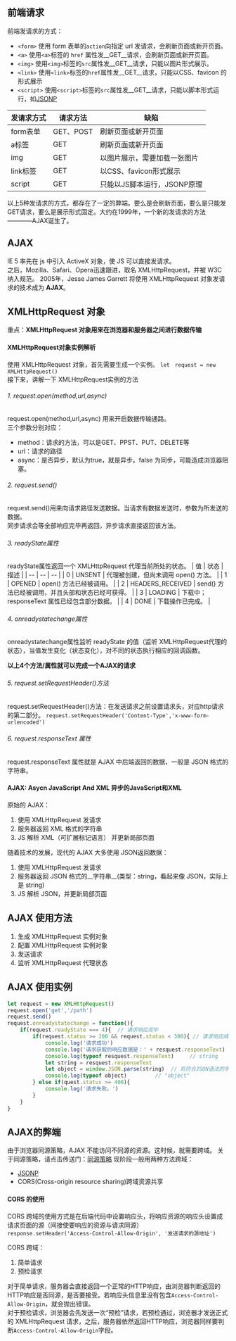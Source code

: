 ## 前端请求
前端发请求的方式：
- `<form>` 使用 form 表单的`action`向指定 url 发请求，会刷新页面或新开页面。
- `<a>` 使用`<a>`标签的 `href` 属性发__GET__请求，会刷新页面或新开页面。
- `<img>` 使用`<img>`标签的`src`属性发__GET__请求，只能以图片形式展示。
- `<link>` 使用`<link>`标签的`href`属性发__GET__请求，只能以CSS、favicon 的形式展示
- `<script>` 使用`<script>`标签的`src`属性发__GET__请求，只能以脚本形式运行，如[JSONP](https://github.com/windyKite/notes/blob/master/JavaScript/JSONP.md)  

| 发请求方式 | 请求方法 | 缺陷 |
|-- | -- | -- |
| form表单  | GET、POST | 刷新页面或新开页面 |
| a标签 | GET | 刷新页面或新开页面 |
| img | GET | 以图片展示，需要加载一张图片 |
| link标签 | GET | 以CSS、favicon形式展示 |
| script | GET | 只能以JS脚本运行，JSONP原理 |

以上5种发请求的方式，都存在了一定的弊端。要么是会刷新页面，要么是只能发 GET请求，要么是展示形式固定。大约在1999年，一个新的发请求的方法————AJAX诞生了。

## AJAX
IE 5 率先在 js 中引入 ActiveX 对象，使 JS 可以直接发请求。  
之后，Mozilla、Safari、Opera迅速跟进，取名 XMLHttpRequest，并被 W3C 纳入规范。
2005年，Jesse James Garrett 将使用 XMLHttpRequest 对象发请求的技术成为 __AJAX__。

## XMLHttpRequest 对象
重点：__XMLHttpRequest 对象用来在浏览器和服务器之间进行数据传输__
#### XMLHttpRequest对象实例解析
使用 XMLHttpRequest 对象，首先需要生成一个实例。
`let　request = new XMLHttpRequest()`  
接下来，讲解一下 XMLHttpRequest实例的方法
###### 1. request.open(method,url,async)
request.open(method,url,async) 用来开启数据传输通路。  
三个参数分别对应：
- method：请求的方法，可以是GET、PPST、PUT、DELETE等
- url：请求的路径
- async：是否异步，默认为true，就是异步。false 为同步，可能造成浏览器阻塞。
###### 2. request.send()
request.send()用来向请求路径发送数据。当请求有数据发送时，参数为所发送的数据。  
同步请求会等全部响应完毕再返回，异步请求直接返回该方法。
###### 3. readyState属性
readyState属性返回一个 XMLHttpRequest 代理当前所处的状态。
| 值 | 状态 | 描述 |
| -- | -- | -- |
| 0	| UNSENT | 代理被创建，但尚未调用 open() 方法。 |
| 1	| OPENED | open() 方法已经被调用。 |
| 2	| HEADERS_RECEIVED | send() 方法已经被调用，并且头部和状态已经可获得。 |
| 3	| LOADING | 下载中； responseText 属性已经包含部分数据。 |
| 4 | DONE | 下载操作已完成。 |
###### 4. onreadystatechange属性
onreadystatechange属性监听 readyState 的值（监听 XMLHttpRequest代理的状态），当值发生变化（状态变化），对不同的状态执行相应的回调函数。

__以上4个方法/属性就可以完成一个AJAX的请求__
###### 5. request.setRequestHeader()方法
request.setRequestHeader()方法：在发送请求之前设置请求头，对应http请求的第二部分。
`request.setRequestHeader('Content-Type','x-www-form-urlencoded')`
###### 6. request.responseText 属性
 request.responseText 属性就是 AJAX 中后端返回的数据，一般是 JSON 格式的字符串。

#### AJAX: Asycn JavaScript And XML 异步的JavaScript和XML
原始的 AJAX：
1. 使用 XMLHttpRequest 发请求
2. 服务器返回 XML 格式的字符串
3. JS 解析 XML（可扩展标记语言） 并更新局部页面

随着技术的发展，现代的 AJAX 大多使用 JSON返回数据：
1. 使用 XMLHttpRequest 发请求
2. 服务器返回 JSON 格式的__字符串__(类型：string，看起来像 JSON，实际上是 string)
3. JS 解析 JSON，并更新局部页面

## AJAX 使用方法
1. 生成 XMLHttpRequest 实例对象
2. 配置 XMLHttpRequest 实例对象
3. 发送请求
4. 监听 XMLHttpRequest 代理状态
 
## AJAX 使用实例
```javascript
let request = new XMLHttpRequest()
request.open('get','/path') 
request.send()
request.onreadystatechange = function(){
    if(request.readyState === 4){  // 请求响应完毕
        if(request.status >= 200 && request.status < 300){ // 请求响应成功
            console.log('请求成功')
            console.log('请求获取的响应数据是：' + resquest.responseText)
            console.log(typeof resquest.responseText)     // string
            let string = resquest.responseText
            let object = window.JSON.parse(string)  // 将符合JSON语法的字符串转换成js对应的值
            console.log(typeof object)         // "object" 
        } else if(quest.status >= 400){
            console.log('请求失败。')
        }
    }
}
```
## AJAX的弊端
由于浏览器同源策略，AJAX 不能访问不同源的资源。这时候，就需要跨域。
关于同源策略，请点击传送门：[同源策略](https://github.com/windyKite/notes/blob/master/JavaScript/JSONP.md)
现阶段一般用两种方法跨域：
- [JSONP](https://github.com/windyKite/notes/blob/master/JavaScript/JSONP.md)
- CORS(Cross-origin resource sharing)跨域资源共享
#### CORS 的使用
CORS 跨域的使用方式是在后端代码中设置响应头，将响应资源的响应头设置成请求页面的源（间接使要响应的资源与请求同源）
`response.setHeader('Access-Control-Allow-Origin', '发送请求的源地址')`

CORS 跨域：
1. 简单请求
2. 预检请求

对于简单请求，服务器会直接返回一个正常的HTTP响应，由浏览器判断返回的HTTP响应是否同源，是否要接受。若响应头信息里没有包含`Access-Control-Allow-Origin`，就会抛出错误。  
对于预检请求，浏览器会先发送一次“预检”请求，若预检通过，浏览器才发送正式的 XMLHttpRequest 请求，之后，服务器依然返回HTTP响应，浏览器同样要判断`Access-Control-Allow-Origin`字段。